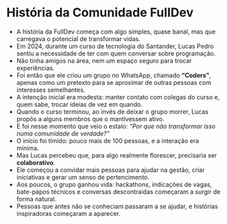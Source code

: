 # História da Comunidade FullDev

- A história da FullDev começa com algo simples, quase banal, mas que carregava o potencial de transformar vidas.  
- Em 2024, durante um curso de tecnologia do Santander, Lucas Pedro sentiu a necessidade de ter com quem conversar sobre programação.  
- Não tinha amigos na área, nem um espaço seguro para trocar experiências.  
- Foi então que ele criou um grupo no WhatsApp, chamado **“Coders”**, apenas como um pretexto para se aproximar de outras pessoas com interesses semelhantes.  
- A intenção inicial era modesta: manter contato com colegas do curso e, quem sabe, trocar ideias de vez em quando.  
- Quando o curso terminou, ao invés de deixar o grupo morrer, Lucas propôs a alguns membros que o mantivessem ativo.  
- E foi nesse momento que veio o estalo: *“Por que não transformar isso numa comunidade de verdade?”*  
- O início foi tímido: pouco mais de 100 pessoas, e a interação era mínima.  
- Mas Lucas percebeu que, para algo realmente florescer, precisaria ser **colaborativo**.  
- Ele começou a convidar mais pessoas para ajudar na gestão, criar iniciativas e gerar um senso de pertencimento.  
- Aos poucos, o grupo ganhou vida: hackathons, indicações de vagas, bate-papos técnicos e conversas descontraídas começaram a surgir de forma natural.  
- Pessoas que antes não se conheciam passaram a se ajudar, e histórias inspiradoras começaram a aparecer.  
